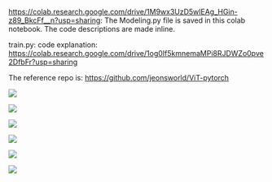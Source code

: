 

https://colab.research.google.com/drive/1M9wx3UzD5wlEAg_HGin-z89_BkcFf__n?usp=sharing:  The Modeling.py file is saved in this colab notebook. 
The code descriptions are made inline.

train.py: code explanation: https://colab.research.google.com/drive/1og0If5kmnemaMPi8RJDWZo0pve2DfbFr?usp=sharing


The reference repo is: https://github.com/jeonsworld/ViT-pytorch

![](images/1.jpg) 


![](images/2.jpg) 


![](images/3.jpg) 


![](images/4.jpg) 


![](images/5.jpg) 


![](images/7.jpg) 







